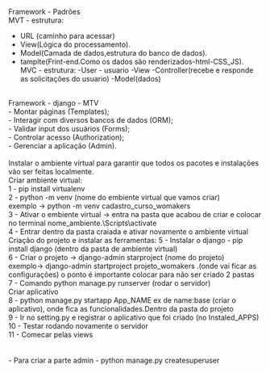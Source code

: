 Framework - Padrões<br>
MVT - estrutura:<br>
- URL (caminho para acessar)
- View(Lógica do processamento). <br>
- Model(Camada de dados,estrutura do banco de dados). <br>
- tamplte(Frint-end.Como os dados são renderizados-html-CSS_JS).<br>
MVC - estrutura:
-User - usuario
-View
-Controller(recebe e responde as solicitaçôes do usuario)
-Model(dados)
<br>
Framework - django - MTV<br>
- Montar páginas (Templates);<br>
- Interagir com diversos bancos de dados (ORM);<br>
- Validar input dos usuários (Forms);<br>
- Controlar acesso (Authorization);<br>
- Gerenciar a aplicação (Admin).<br>
<br>
Instalar o ambiente virtual para garantir que todos os pacotes e instalações vão ser feitas localmente.<br>
Criar ambiente virtual:<br>
1 - pip install virtualenv <br>
2 - python -m venv (nome do embiente virtual que vamos criar) <br>
exemplo -> python -m venv cadastro_curso_womakers <br>
3 - Ativar o embiente virtual -> entra na pasta que acabou de criar e colocar no terminal nome_ambiente.\Scripts\activate <br>
4 - Entrar dentro da pasta craiada e ativar novamente o ambiente virtual <br>
Criação do projeto e instalar as ferramentas:
5 - Instalar o django - pip install django (dentro da pasta de ambiente virtual)<br>
6 - Criar o projeto -> django-admin starproject (nome do projeto)<br> 
exemplo-> django-admin startproject projeto_womakers .(onde vai ficar as configurações) o ponto é importante colocar para não ser criado 2 pastas<br>
7 - Comando python manage.py runserver (rodar o servidor) <br>
Criar aplicativo<br>
8 - python manage.py startapp App_NAME ex de name:base (criar o aplicativo), onde fica as funcionalidades.Dentro da pasta do projeto<br>
9 - Ir no setting.py e registrar o aplicativo que foi criado (no Instaled_APPS) <br>
10 - Testar rodando novamente o servidor <br>
11 - Comecar pelas views <br>
<br><br>
- Para criar a parte admin - python manage.py createsuperuser <br>